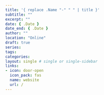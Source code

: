 ```yaml
---
title: '{ replace .Name "-" " " | title }'
subtitle: ""
excerpt: ""
date: { .Date }
date_end: { .Date }
author: ""
location: "Online"
draft: true
series:
tags:
categories:
layout: single # single or single-sidebar
links:
- icon: door-open
  icon_pack: fas
  name: website
  url: /
---
```

